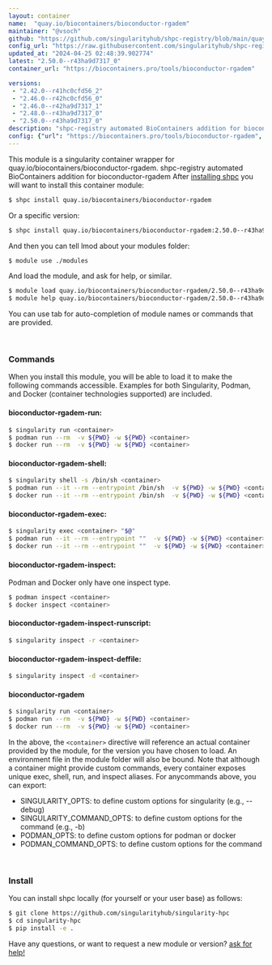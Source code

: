 ```yaml
---
layout: container
name:  "quay.io/biocontainers/bioconductor-rgadem"
maintainer: "@vsoch"
github: "https://github.com/singularityhub/shpc-registry/blob/main/quay.io/biocontainers/bioconductor-rgadem/container.yaml"
config_url: "https://raw.githubusercontent.com/singularityhub/shpc-registry/main/quay.io/biocontainers/bioconductor-rgadem/container.yaml"
updated_at: "2024-04-25 02:48:39.902774"
latest: "2.50.0--r43ha9d7317_0"
container_url: "https://biocontainers.pro/tools/bioconductor-rgadem"

versions:
 - "2.42.0--r41hc0cfd56_2"
 - "2.46.0--r42hc0cfd56_0"
 - "2.46.0--r42ha9d7317_1"
 - "2.48.0--r43ha9d7317_0"
 - "2.50.0--r43ha9d7317_0"
description: "shpc-registry automated BioContainers addition for bioconductor-rgadem"
config: {"url": "https://biocontainers.pro/tools/bioconductor-rgadem", "maintainer": "@vsoch", "description": "shpc-registry automated BioContainers addition for bioconductor-rgadem", "latest": {"2.50.0--r43ha9d7317_0": "sha256:1ce5f907fe57c69200531310761a041cbb467a9f93593daab9674de03116ecc1"}, "tags": {"2.42.0--r41hc0cfd56_2": "sha256:46ed0f62604fc8ec7ab7a01bd5d7bde2c99904d12e6de58d1995ea9f66a11dae", "2.46.0--r42hc0cfd56_0": "sha256:92a919abe26585b01f64603b07edcfd681cf9f48193731d44fc3d441fc2566bd", "2.46.0--r42ha9d7317_1": "sha256:fd90d6a01a0bfb97dd79ed7c1e923a00f82d27301a6d49ddb1ae5c64b904b35d", "2.48.0--r43ha9d7317_0": "sha256:f6ada7a6ae788296497f8d2e2f4d951d784a2e7befc7c40921494215b7cf6314", "2.50.0--r43ha9d7317_0": "sha256:1ce5f907fe57c69200531310761a041cbb467a9f93593daab9674de03116ecc1"}, "docker": "quay.io/biocontainers/bioconductor-rgadem"}
---
```


This module is a singularity container wrapper for quay.io/biocontainers/bioconductor-rgadem.
shpc-registry automated BioContainers addition for bioconductor-rgadem
After [installing shpc](#install) you will want to install this container module:


```bash
$ shpc install quay.io/biocontainers/bioconductor-rgadem
```

Or a specific version:

```bash
$ shpc install quay.io/biocontainers/bioconductor-rgadem:2.50.0--r43ha9d7317_0
```

And then you can tell lmod about your modules folder:

```bash
$ module use ./modules
```

And load the module, and ask for help, or similar.

```bash
$ module load quay.io/biocontainers/bioconductor-rgadem/2.50.0--r43ha9d7317_0
$ module help quay.io/biocontainers/bioconductor-rgadem/2.50.0--r43ha9d7317_0
```

You can use tab for auto-completion of module names or commands that are provided.

<br>

### Commands

When you install this module, you will be able to load it to make the following commands accessible.
Examples for both Singularity, Podman, and Docker (container technologies supported) are included.

#### bioconductor-rgadem-run:

```bash
$ singularity run <container>
$ podman run --rm  -v ${PWD} -w ${PWD} <container>
$ docker run --rm  -v ${PWD} -w ${PWD} <container>
```

#### bioconductor-rgadem-shell:

```bash
$ singularity shell -s /bin/sh <container>
$ podman run --it --rm --entrypoint /bin/sh  -v ${PWD} -w ${PWD} <container>
$ docker run --it --rm --entrypoint /bin/sh  -v ${PWD} -w ${PWD} <container>
```

#### bioconductor-rgadem-exec:

```bash
$ singularity exec <container> "$@"
$ podman run --it --rm --entrypoint ""  -v ${PWD} -w ${PWD} <container> "$@"
$ docker run --it --rm --entrypoint ""  -v ${PWD} -w ${PWD} <container> "$@"
```

#### bioconductor-rgadem-inspect:

Podman and Docker only have one inspect type.

```bash
$ podman inspect <container>
$ docker inspect <container>
```

#### bioconductor-rgadem-inspect-runscript:

```bash
$ singularity inspect -r <container>
```

#### bioconductor-rgadem-inspect-deffile:

```bash
$ singularity inspect -d <container>
```



#### bioconductor-rgadem

```bash
$ singularity run <container>
$ podman run --rm  -v ${PWD} -w ${PWD} <container>
$ docker run --rm  -v ${PWD} -w ${PWD} <container>
```


In the above, the `<container>` directive will reference an actual container provided
by the module, for the version you have chosen to load. An environment file in the
module folder will also be bound. Note that although a container
might provide custom commands, every container exposes unique exec, shell, run, and
inspect aliases. For anycommands above, you can export:

 - SINGULARITY_OPTS: to define custom options for singularity (e.g., --debug)
 - SINGULARITY_COMMAND_OPTS: to define custom options for the command (e.g., -b)
 - PODMAN_OPTS: to define custom options for podman or docker
 - PODMAN_COMMAND_OPTS: to define custom options for the command

<br>

### Install

You can install shpc locally (for yourself or your user base) as follows:

```bash
$ git clone https://github.com/singularityhub/singularity-hpc
$ cd singularity-hpc
$ pip install -e .
```

Have any questions, or want to request a new module or version? [ask for help!](https://github.com/singularityhub/singularity-hpc/issues)